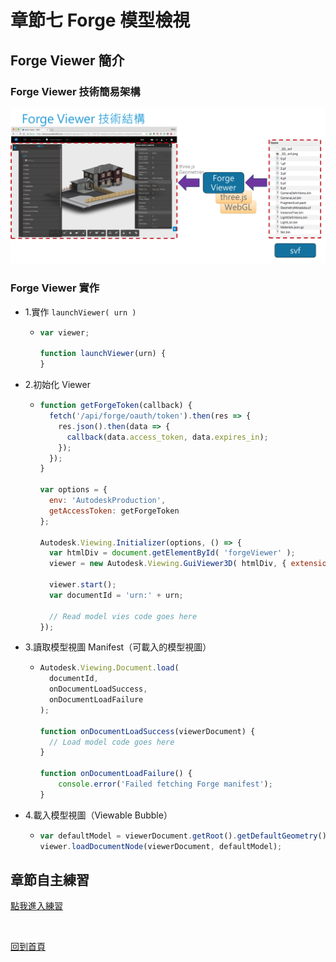 # 章節七 Forge 模型檢視

## Forge Viewer 簡介

### Forge Viewer 技術簡易架構

![alt ForgeViewerTech](img/forge-viewer-tech.png)

### Forge Viewer 實作

- 1.實作 `launchViewer( urn )`

  - ```javascript
    var viewer;

    function launchViewer(urn) {
    }
    ```

- 2.初始化 Viewer

  - ```javascript
    function getForgeToken(callback) {
      fetch('/api/forge/oauth/token').then(res => {
        res.json().then(data => {
          callback(data.access_token, data.expires_in);
        });
      });
    }

    var options = {
      env: 'AutodeskProduction',
      getAccessToken: getForgeToken
    };

    Autodesk.Viewing.Initializer(options, () => {
      var htmlDiv = document.getElementById( 'forgeViewer' );
      viewer = new Autodesk.Viewing.GuiViewer3D( htmlDiv, { extensions: [ 'Autodesk.DocumentBrowser'] });

      viewer.start();
      var documentId = 'urn:' + urn;

      // Read model vies code goes here
    });
    ```

- 3.讀取模型視圖 Manifest（可載入的模型視圖）

  - ```javascript
    Autodesk.Viewing.Document.load(
      documentId,
      onDocumentLoadSuccess,
      onDocumentLoadFailure
    );

    function onDocumentLoadSuccess(viewerDocument) {
      // Load model code goes here
    }

    function onDocumentLoadFailure() {
        console.error('Failed fetching Forge manifest');
    }
    ```

- 4.載入模型視圖（Viewable Bubble）

  - ```javascript
    var defaultModel = viewerDocument.getRoot().getDefaultGeometry();
    viewer.loadDocumentNode(viewerDocument, defaultModel);
    ```

## 章節自主練習

[點我進入練習](Practice.md)

<br/>

[回到首頁](../README.md)